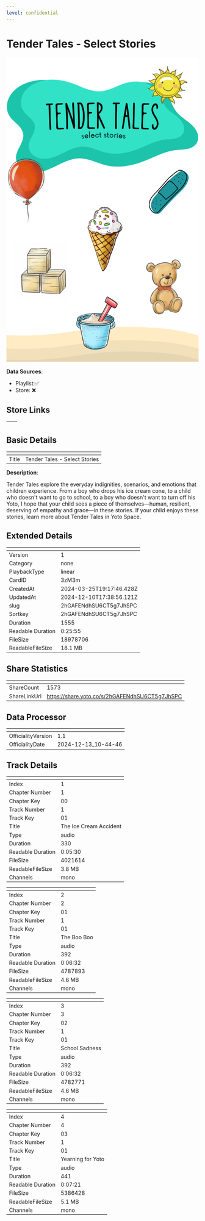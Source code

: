 ```yaml
---
level: confidential
---
```

# Tender Tales - Select Stories

![card_[3zM3m].png](../../img/cards/card_[3zM3m].png)

**Data Sources**: 

- Playlist:✅
- Store: ❌


## Store Links

| <!-- --> | <!-- --> |
| - | - |


## Basic Details

| <!-- --> | <!-- --> |
| - | - |
| Title | Tender Tales - Select Stories |

**Description**:

Tender Tales explore the everyday indignities, scenarios, and emotions that children experience. From a boy who drops his ice cream cone, to a child who doesn't want to go to school,  to a boy who doesn't want to turn off his Yoto, I hope that your child sees a piece of themselves—human, resilient, deserving of empathy and grace—in these stories. If your child enjoys these stories, learn more about Tender Tales in Yoto Space.


## Extended Details

| <!-- --> | <!-- --> |
| - | - |
| Version | 1 |
| Category | none |
| PlaybackType | linear |
| CardID | 3zM3m |
| CreatedAt | 2024-03-25T19:17:46.428Z |
| UpdatedAt | 2024-12-10T17:38:56.121Z |
| slug | 2hGAFENdhSU6CT5g7JhSPC |
| Sortkey | 2hGAFENdhSU6CT5g7JhSPC |
| Duration | 1555 |
| Readable Duration | 0:25:55 |
| FileSize | 18978706 |
| ReadableFileSize | 18.1 MB |


## Share Statistics

| <!-- --> | <!-- --> |
| - | - |
| ShareCount | 1573 |
| ShareLinkUrl | https://share.yoto.co/s/2hGAFENdhSU6CT5g7JhSPC |


## Data Processor

| <!-- --> | <!-- --> |
| - | - |
| OfficialityVersion | 1.1
| OfficialityDate | 2024-12-13_10-44-46


## Track Details

| <!-- --> | <!-- --> |
| - | - |
| Index | 1 |
| Chapter Number | 1 |
| Chapter Key | 00 |
| Track Number | 1 |
| Track Key | 01 |
| Title | The Ice Cream Accident |
| Type | audio |
| Duration | 330 |
| Readable Duration | 0:05:30 |
| FileSize | 4021614 |
| ReadableFileSize | 3.8 MB |
| Channels | mono |

| <!-- --> | <!-- --> |
| - | - |
| Index | 2 |
| Chapter Number | 2 |
| Chapter Key | 01 |
| Track Number | 1 |
| Track Key | 01 |
| Title | The Boo Boo |
| Type | audio |
| Duration | 392 |
| Readable Duration | 0:06:32 |
| FileSize | 4787893 |
| ReadableFileSize | 4.6 MB |
| Channels | mono |

| <!-- --> | <!-- --> |
| - | - |
| Index | 3 |
| Chapter Number | 3 |
| Chapter Key | 02 |
| Track Number | 1 |
| Track Key | 01 |
| Title | School Sadness |
| Type | audio |
| Duration | 392 |
| Readable Duration | 0:06:32 |
| FileSize | 4782771 |
| ReadableFileSize | 4.6 MB |
| Channels | mono |

| <!-- --> | <!-- --> |
| - | - |
| Index | 4 |
| Chapter Number | 4 |
| Chapter Key | 03 |
| Track Number | 1 |
| Track Key | 01 |
| Title | Yearning for Yoto |
| Type | audio |
| Duration | 441 |
| Readable Duration | 0:07:21 |
| FileSize | 5386428 |
| ReadableFileSize | 5.1 MB |
| Channels | mono |

